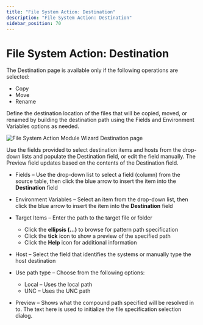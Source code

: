 ```yaml
---
title: "File System Action: Destination"
description: "File System Action: Destination"
sidebar_position: 70
---
```


# File System Action: Destination

The Destination page is available only if the following operations are selected:

- Copy
- Move
- Rename

Define the destination location of the files that will be copied, moved, or renamed by building the
destination path using the Fields and Environment Variables options as needed.

![File System Action Module Wizard Destination page](/img/product_docs/accessanalyzer/12.0/admin/action/filesystem/destination.webp)

Use the fields provided to select destination items and hosts from the drop-down lists and populate
the Destination field, or edit the field manually. The Preview field updates based on the contents
of the Destination field.

- Fields – Use the drop-down list to select a field (column) from the source table, then click the
  blue arrow to insert the item into the **Destination** field
- Environment Variables – Select an item from the drop-down list, then click the blue arrow to
  insert the item into the **Destination** field
- Target Items – Enter the path to the target file or folder

    - Click the **ellipsis (…)** to browse for pattern path specification
    - Click the **tick** icon to show a preview of the specified path
    - Click the **Help** icon for additional information

- Host – Select the field that identifies the systems or manually type the host destination
- Use path type – Choose from the following options:

    - Local – Uses the local path
    - UNC – Uses the UNC path

- Preview – Shows what the compound path specified will be resolved in to. The text here is used to
  initialize the file specification selection dialog.
